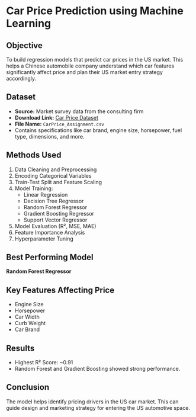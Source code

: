 # Car Price Prediction using Machine Learning

## Objective
To build regression models that predict car prices in the US market. This helps a Chinese automobile company understand which car features significantly affect price and plan their US market entry strategy accordingly.

## Dataset
- **Source:** Market survey data from the consulting firm
- **Download Link:** [Car Price Dataset](https://drive.google.com/file/d/1FHmYNLs9v0Enc-UExEMpitOFGsWvB2dP/view?usp=drive_link)
- **File Name:** `CarPrice_Assignment.csv`  
- Contains specifications like car brand, engine size, horsepower, fuel type, dimensions, and more.

## Methods Used
1. Data Cleaning and Preprocessing
2. Encoding Categorical Variables
3. Train-Test Split and Feature Scaling
4. Model Training:
   - Linear Regression
   - Decision Tree Regressor
   - Random Forest Regressor
   - Gradient Boosting Regressor
   - Support Vector Regressor
5. Model Evaluation (R², MSE, MAE)
6. Feature Importance Analysis
7. Hyperparameter Tuning

## Best Performing Model
**Random Forest Regressor** 

## Key Features Affecting Price
- Engine Size  
- Horsepower  
- Car Width  
- Curb Weight  
- Car Brand  

## Results
- Highest R² Score: ~0.91 
- Random Forest and Gradient Boosting showed strong performance.

## Conclusion
The model helps identify pricing drivers in the US car market. This can guide design and marketing strategy for entering the US automotive space.


